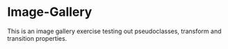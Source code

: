 # Image-Gallery
This is an image gallery exercise testing out pseudoclasses, transform and transition properties.
